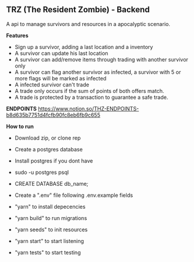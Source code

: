 **TRZ (The Resident Zombie) - Backend**
----
  A api to manage survivors and resources in a apocalyptic scenario.

**Features**

- Sign up a survivor, adding a last location and a inventory
- A survivor can update his last location
- A survivor can add/remove items through trading with another survivor only
- A survivor can flag another survivor as infected, a survivor with 5 or more flags will be marked as infected
- A infected survivor can't trade
- A trade only occurs if the sum of points of both offers match.
- A trade is protected by a transaction to guarantee a safe trade. 


**ENDPOINTS**
https://www.notion.so/THZ-ENDPOINTS-b8d635b7751d4fcfb90fc8eb6fb9c655

**How to run**

- Download zip, or clone rep
- Create a postgres database

- Install postgres if you dont have
- sudo -u postgres psql
- CREATE DATABASE db_name;

- Create a ".env" file following .env.example fields

- "yarn" to install depecencies
- "yarn build" to run migrations
- "yarn seeds" to init resources
- "yarn start" to start listening
- "yarn tests" to start testing

